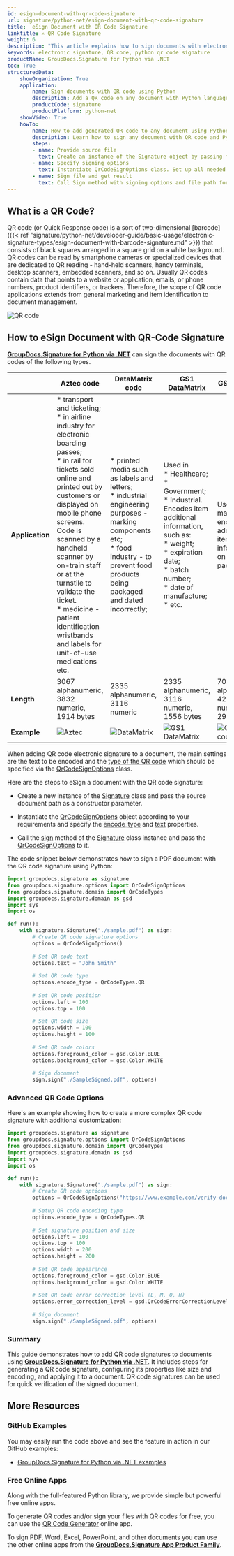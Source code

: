```yaml
---
id: esign-document-with-qr-code-signature
url: signature/python-net/esign-document-with-qr-code-signature
title:  eSign Document with QR Code Signature
linktitle: ✍️ QR Code Signature
weight: 6
description: "This article explains how to sign documents with electronic signature as QR code on document page with GroupDocs.Signature for Python via .NET API."
keywords: electronic signature, QR code, python qr code signature
productName: GroupDocs.Signature for Python via .NET
toc: True
structuredData:
    showOrganization: True
    application:    
        name: Sign documents with QR code using Python    
        description: Add a QR code on any document with Python language by GroupDocs.Signature for Python via .NET APIs
        productCode: signature
        productPlatform: python-net 
    showVideo: True
    howTo:
        name: How to add generated QR code to any document using Python 
        description: Learn how to sign any document with QR code and Python
        steps:
        - name: Provide source file
          text: Create an instance of the Signature object by passing file as a constructor parameter. You may provide either a file path or a file stream. 
        - name: Specify signing options 
          text: Instantiate QrCodeSignOptions class. Set up all needed data.
        - name: Sign file and get result 
          text: Call Sign method with signing options and file path for result file. You also may use a stream as output.
---
```

## What is a QR Code?

QR code (or Quick Response code) is a sort of two-dimensional [barcode]({{< ref "signature/python-net/developer-guide/basic-usage/electronic-signature-types/esign-document-with-barcode-signature.md" >}}) that consists of black squares arranged in a square grid on a white background. QR codes can be read by smartphone cameras or specialized devices that are dedicated to QR reading - hand-held scanners, handy terminals, desktop scanners, embedded scanners, and so on. Usually QR codes contain data that points to a website or application, emails, or phone numbers, product identifiers, or trackers. Therefore, the scope of QR code applications extends from general marketing and item identification to document management.

![QR code](/signature/python-net/images/esign-document-with-qr-code-signature.png)

## How to eSign Document with QR-Code Signature

[**GroupDocs.Signature for Python via .NET**](https://products.groupdocs.com/signature/python-net) can sign the documents with QR codes of the following types. 

| |Aztec code | DataMatrix code | GS1 DataMatrix | GS1 QR code | QR |
| --- | --- | --- | --- | --- | --- |
| **Application** | * transport and ticketing;<br> * in airline industry for electronic boarding passes;<br> * in rail for tickets sold online and printed out by customers or displayed on mobile phone screens. Code is scanned by a handheld scanner by on-train staff or at the turnstile to validate the ticket.<br> * medicine - patient identification wristbands and labels for unit-of-use medications etc. | * printed media such as labels and letters;<br> * industrial engineering purposes - marking components etc;<br>  * food industry - to prevent food products being packaged and dated incorrectly; | Used in<br> * Healthcare;<br> * Government;<br> * Industrial.<br> Encodes item additional information, such as:<br> * weight;<br> * expiration date;<br> * batch number;<br> * date of manufacture;<br> * etc.| Used in marketing to encode additional item information on the package | Widely used in automotive industry and mobile applications. Useful for encoding large amount of data characters and specific URLs.| 
| **Length** | 3067 alphanumeric,<br> 3832 numeric,<br> 1914 bytes | 2335 alphanumeric,<br> 3116 numeric | 2335 alphanumeric,<br> 3116 numeric,<br> 1556 bytes | 7089 alphanumeric,<br> 4296 numeric,<br> 2953 bytes | 4296 alphanumeric,<br> 7089 numeric,<br> 2953 bytes |
| **Example** | ![Aztec](/signature/python-net/images/esign-document-with-qr-code-signature_1.png) | ![DataMatrix](/signature/python-net/images/esign-document-with-qr-code-signature_2.png) | ![GS1 DataMatrix](/signature/python-net/images/esign-document-with-qr-code-signature_3.png) | ![GS1 QR code](/signature/python-net/images/esign-document-with-qr-code-signature_4.png) | ![QR](/signature/python-net/images/esign-document-with-qr-code-signature_5.png)

When adding QR code electronic signature to a document, the main settings are the text to be encoded and the [type of the QR code](https://reference.groupdocs.com/signature/python-net/groupdocs.signature.domain/qrcodetypes/#fields) which should be specified via the [QrCodeSignOptions](https://reference.groupdocs.com/signature/python-net/groupdocs.signature.options/qrcodesignoptions) class.  

Here are the steps to eSign a document with the QR code signature:

* Create a new instance of the [Signature](https://reference.groupdocs.com/signature/python-net/groupdocs.signature/signature) class and pass the source document path as a constructor parameter.

* Instantiate the [QrCodeSignOptions](https://reference.groupdocs.com/signature/python-net/groupdocs.signature.options/qrcodesignoptions) object according to your requirements and specify the [encode_type](https://reference.groupdocs.com/signature/python-net/groupdocs.signature.options/qrcodesignoptions/encode_type) and [text](https://reference.groupdocs.com/signature/python-net/groupdocs.signature.options/textsignoptions/text) properties.
  
* Call the [sign](https://reference.groupdocs.com/signature/python-net/groupdocs.signature/signature/sign/) method of the [Signature](https://reference.groupdocs.com/signature/python-net/groupdocs.signature/signature) class instance and pass the [QrCodeSignOptions](https://reference.groupdocs.com/signature/python-net/groupdocs.signature.options/qrcodesignoptions) to it.

The code snippet below demonstrates how to sign a PDF document with the QR code signature using Python:

```python
import groupdocs.signature as signature
from groupdocs.signature.options import QrCodeSignOptions
from groupdocs.signature.domain import QrCodeTypes
import groupdocs.signature.domain as gsd
import sys 
import os

def run():
    with signature.Signature("./sample.pdf") as sign:
        # Create QR code signature options
        options = QrCodeSignOptions()
        
        # Set QR code text
        options.text = "John Smith"
        
        # Set QR code type
        options.encode_type = QrCodeTypes.QR
        
        # Set QR code position
        options.left = 100
        options.top = 100
        
        # Set QR code size
        options.width = 100
        options.height = 100
        
        # Set QR code colors
        options.foreground_color = gsd.Color.BLUE
        options.background_color = gsd.Color.WHITE
        
        # Sign document
        sign.sign("./SampleSigned.pdf", options)
```

### Advanced QR Code Options

Here's an example showing how to create a more complex QR code signature with additional customization:

```python
import groupdocs.signature as signature
from groupdocs.signature.options import QrCodeSignOptions
from groupdocs.signature.domain import QrCodeTypes
import groupdocs.signature.domain as gsd
import sys 
import os

def run():
    with signature.Signature("./sample.pdf") as sign:
        # Create QR code options
        options = QrCodeSignOptions("https://www.example.com/verify-document")
        
        # Setup QR code encoding type
        options.encode_type = QrCodeTypes.QR
        
        # Set signature position and size
        options.left = 100
        options.top = 100
        options.width = 200
        options.height = 200
        
        # Set QR code appearance
        options.foreground_color = gsd.Color.BLUE
        options.background_color = gsd.Color.WHITE
        
        # Set QR code error correction level (L, M, Q, H)
        options.error_correction_level = gsd.QrCodeErrorCorrectionLevel.H
        
        # Sign document
        sign.sign("./SampleSigned.pdf", options)
```

### Summary
This guide demonstrates how to add QR code signatures to documents using [**GroupDocs.Signature for Python via .NET**](https://products.groupdocs.com/signature/python-net). It includes steps for generating a QR code signature, configuring its properties like size and encoding, and applying it to a document. QR code signatures can be used for quick verification of the signed document.


## More Resources

### GitHub Examples

You may easily run the code above and see the feature in action in our GitHub examples:

* [GroupDocs.Signature for Python via .NET examples](https://github.com/groupdocs-signature/GroupDocs.Signature-for-Python-via-.NET)

### Free Online Apps

Along with the full-featured Python library, we provide simple but powerful free online apps.

To generate QR codes and/or sign your files with QR codes for free, you can use the [QR Code Generator](https://products.groupdocs.app/signature/generate/qrcode) online app.

To sign PDF, Word, Excel, PowerPoint, and other documents you can use the other online apps from the **[GroupDocs.Signature App Product Family](https://products.groupdocs.app/signature/family)**.